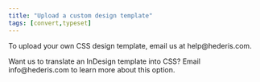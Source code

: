 ```yaml
---
title: "Upload a custom design template"
tags: [convert,typeset]
---
```

 
<html><body><section data-type="chapter" class="hsecchapter" data-hederis-type="hsecchapter" id="custom-design-templates" data-pi-attrs="id: custom-design-templates; data-tags: convert,typeset;" role="doc-chapter" data-tags="convert,typeset" data-author-name=" " data-book-title=" " title="Upload a custom design template"><p class="hblkp" data-hederis-type="hblkp" id="pSGjpQZO2">To upload your own CSS design template, email us at help@hederis.com.</p><p class="hblkp" data-hederis-type="hblkp" id="pvOVdHTNS">Want us to translate an InDesign template into CSS? Email info@hederis.com to learn more about this option.</p></section></body></html>
